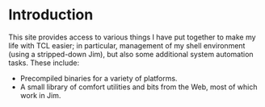 # Introduction

This site provides access to various things I have put together to make my life
with TCL easier; in particular, management of my shell environment (using a
stripped-down Jim), but also some additional system automation tasks.  These
include:

- Precompiled binaries for a variety of platforms.
- A small library of comfort utilities and bits from the Web, most of which work in Jim.
